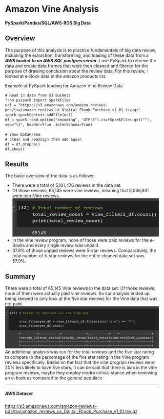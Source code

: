 # Amazon Vine Analysis
#### PySpark/Pandas/SQL/AWS-RDS Big Data

## Overview

The purpose of this analysis is to practice fundamentals of big data review, including the extraction, transforming, and loading of these data from a ***AWS bucket to an AWS SQL postgres server***. I use PySpark to retrieve the data and create data frames that were then cleaned and filtered for the purpose of drawing conclusion about the review data.  For this review, I looked at e-Book data in the amazon products list.

Example of PySpark loading for Amazon Vine Review Data
```
# Read in data from S3 Buckets
from pyspark import SparkFiles
url = "https://s3.amazonaws.com/amazon-reviews-pds/tsv/amazon_reviews_us_Digital_Ebook_Purchase_v1_01.tsv.gz"
spark.sparkContext.addFile(url)
df = spark.read.option("encoding", "UTF-8").csv(SparkFiles.get(""), sep="\t", header=True, inferSchema=True)

# Show DataFrame
# clean and reassign then add again
df = df.dropna()
df.show()

```

## Results

The basic overview of the data is as follows:

- There were a total of 5,101,476 reviews in the data set.
- Of those reviews, 65,145 were vine reviews, meaning that 5,036,331 were non-Vine reviews.
![image](Resources\total_vine_reviews.png)
- In the vine review program, none of those were paid reviews for the e-Books and every single review was unpaid.
- 37.9% of those unpaid reviews were 5-star reviews.  Comparatively, the total number of 5-star reviews for the entire cleaned data set was 57.9%.


## Summary

There were a total of 65,145 Vine reviews in the data set. Of those reviews, none of them were actually paid vine reviews.  So our analysis ended up being skewed to only look at the five star reviews for the Vine data that was not paid.
![image](Resources\NoPaidVines.png)
An additional analysis was run for the total reviews and the five star rating to compare to the percentage of the five star rating in the Vine program reviews specifically.  Based on the fact that the vine program reviews were 20% less likely to have five stars, it can be said that there is bias in the vine program reviews, maybe they employ modre critical stance when reviewing an e-book as compared to the general populace.

---


##### AWS Dataset
https://s3.amazonaws.com/amazon-reviews-pds/tsv/amazon_reviews_us_Digital_Ebook_Purchase_v1_01.tsv.gz
